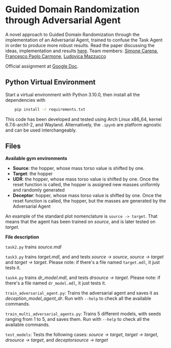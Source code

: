 # Guided Domain Randomization through Adversarial Agent

A novel approach to Guided Domain Randomization through the implementation of an Adversarial Agent, trained to confuse the Task Agent in order to produce more robust results. Read the paper discussing the ideas, implementation and results [here](exam_paper.pdf). Team members: [Simone Carena](https://github.com/SimoneCarena), [Francesco Paolo Carmone](https://github.com/enfff), [Ludovica Mazzucco](https://github.com/lumazzucco)

Official assignment at [Google Doc](https://docs.google.com/document/d/1wV60fIh1jCifi9O4ID6R61IgQry79ftxOuPJj9JyCow/edit?usp=sharing).

## Python Virtual Environment

Start a virtual environment with Python 3.10.0, then install all the dependencies with

``` bash
    pip install -r requirements.txt
```

This code has been developed and tested using Arch Linux x86_64, kernel 6.7.6-arch1-2, and Wayland. Alternatively, the `.ipynb` are platform agnostic and can be used interchangeably.

## Files

**Available gym environments**

- **Source**: the hopper, whose mass torso value is shifted by one.
- **Target**: the hopper
- **UDR**: the hopper, whose mass torso value is shifted by one. Once the reset function is called, the hopper is assigned new masses uniformly and randomly generated
- **Deceptor**: hopper, whose mass torso value is shifted by one. Once the reset function is called, the hopper, but the masses are generated by the Adversarial Agent

An example of the standard plot nomenclature is `source -> target`. That means that the agent has been trained on *source*, and is later tested on *target*.

**File description**

`task2.py` trains *source.mdl*

`task3.py` trains *target.mdl*, and and tests *source -> source*, *source -> target* and *target -> target*. Please note: if there's a file named `target.mdl`, it just tests it.

`task4.py` trains *dr_model.mdl*, and tests *drsource -> target*. Please note: if there's a file named `dr_model.mdl`, it just tests it.

`train_adversarial_agent.py`: Trains the adversarial agent and saves it as *deception_model_agent_dr*. Run with `--help` to check all the available commands.

`train_multi_adversarial_agents.py`: Trains 5 different models, with seeds ranging from 1 to 5, and saves them. Run with `--help` to check all the available commands.

`test_models`: Tests the following cases: *source -> target*, *target -> target*, *drsource -> target*, and *deceptorsource -> target*
